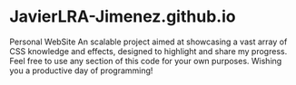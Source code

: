 # JavierLRA-Jimenez.github.io
Personal WebSite
An scalable project aimed at showcasing a vast array of CSS knowledge and effects, designed to highlight and share my progress. 
Feel free to use any section of this code for your own purposes. Wishing you a productive day of programming!
